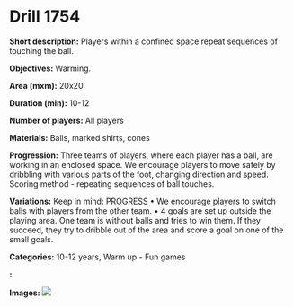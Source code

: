 # Drill 1754

**Short description:**
Players within a confined space repeat sequences of touching the ball.

**Objectives:**
Warming.

**Area (mxm):**
20x20

**Duration (min):**
10-12

**Number of players:**
All players

**Materials:**
Balls, marked shirts, cones

**Progression:**
Three teams of players, where each player has a ball, are working in an enclosed space. We encourage players to move safely by dribbling with various parts of the foot, changing direction and speed. Scoring method - repeating sequences of ball touches.

**Variations:**
Keep in mind: PROGRESS • We encourage players to switch balls with players from the other team. • 4 goals are set up outside the playing area. One team is without balls and tries to win them. If they succeed, they try to dribble out of the area and score a goal on one of the small goals.

**Categories:**
10-12 years, Warm up - Fun games

**:**


**Images:**
![](https://www.coachingfutsal.com/\images\9de24a03-e07f-44e2-a5c9-45542f87e822_335.png)

